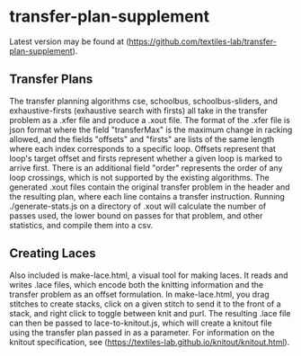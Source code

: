 # transfer-plan-supplement
Latest version may be found at (https://github.com/textiles-lab/transfer-plan-supplement).

## Transfer Plans
The transfer planning algorithms cse, schoolbus, schoolbus-sliders, and exhaustive-firsts (exhaustive search with firsts) all take in the transfer problem as a .xfer file and produce a .xout file. The format of the .xfer file is json format where the field "transferMax" is the maximum change in racking allowed, and the fields "offsets" and "firsts" are lists of the same length where each index corresponds to a specific loop. Offsets represent that loop's target offset and firsts represent whether a given loop is marked to arrive first. There is an additional field "order" represents the order of any loop crossings, which is not supported by the existing algorithms. The generated .xout files contain the original transfer problem in the header and the resulting plan, where each line contains a transfer instruction. Running ./generate-stats.js on a directory of .xout will calculate the number of passes used, the lower bound on passes for that problem, and other statistics, and compile them into a csv.

## Creating Laces
Also included is make-lace.html, a visual tool for making laces. It reads and writes .lace files, which encode both the knitting information and the transfer problem as an offset formulation. In make-lace.html, you drag stitches to create stacks, click on a given stitch to send it to the front of a stack, and right click to toggle between knit and purl. The resulting .lace file can then be passed to lace-to-knitout.js, which will create a knitout file using the transfer plan passed in as a parameter. For information on the knitout specification, see (https://textiles-lab.github.io/knitout/knitout.html).
